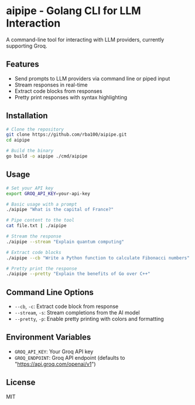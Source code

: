# aipipe - Golang CLI for LLM Interaction

A command-line tool for interacting with LLM providers, currently supporting Groq.

## Features

- Send prompts to LLM providers via command line or piped input
- Stream responses in real-time
- Extract code blocks from responses
- Pretty print responses with syntax highlighting

## Installation

```bash
# Clone the repository
git clone https://github.com/rba100/aipipe.git
cd aipipe

# Build the binary
go build -o aipipe ./cmd/aipipe
```

## Usage

```bash
# Set your API key
export GROQ_API_KEY=your-api-key

# Basic usage with a prompt
./aipipe "What is the capital of France?"

# Pipe content to the tool
cat file.txt | ./aipipe

# Stream the response
./aipipe --stream "Explain quantum computing"

# Extract code blocks
./aipipe --cb "Write a Python function to calculate Fibonacci numbers"

# Pretty print the response
./aipipe --pretty "Explain the benefits of Go over C++"
```

## Command Line Options

- `--cb`, `-c`: Extract code block from response
- `--stream`, `-s`: Stream completions from the AI model
- `--pretty`, `-p`: Enable pretty printing with colors and formatting

## Environment Variables

- `GROQ_API_KEY`: Your Groq API key
- `GROQ_ENDPOINT`: Groq API endpoint (defaults to "https://api.groq.com/openai/v1")

## License

MIT 